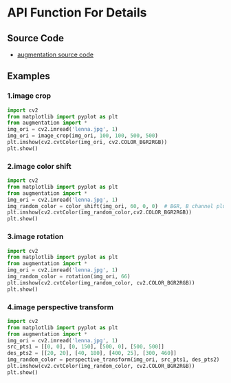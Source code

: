 # API Function For Details

## Source Code

- [augmentation source code](augmentation.py)

## Examples

### 1.image crop

```python
import cv2
from matplotlib import pyplot as plt
from augmentation import *
img_ori = cv2.imread('lenna.jpg', 1)
img_ori = image_crop(img_ori, 100, 100, 500, 500)
plt.imshow(cv2.cvtColor(img_ori, cv2.COLOR_BGR2RGB))
plt.show()
```

### 2.image color shift

```python
import cv2
from matplotlib import pyplot as plt
from augmentation import *
img_ori = cv2.imread('lenna.jpg', 1)
img_random_color = color_shift(img_ori, 60, 0, 0)  # BGR, B channel plus 60
plt.imshow(cv2.cvtColor(img_random_color,cv2.COLOR_BGR2RGB))
plt.show()
```

### 3.image rotation

```python
import cv2
from matplotlib import pyplot as plt
from augmentation import *
img_ori = cv2.imread('lenna.jpg', 1)
img_random_color = rotation(img_ori, 66)
plt.imshow(cv2.cvtColor(img_random_color, cv2.COLOR_BGR2RGB))
plt.show()
```

### 4.image perspective transform

```python
import cv2
from matplotlib import pyplot as plt
from augmentation import *
img_ori = cv2.imread('lenna.jpg', 1)
src_pts1 = [[0, 0], [0, 150], [500, 0], [500, 500]]
des_pts2 = [[20, 20], [40, 180], [400, 25], [300, 460]]
img_random_color = perspective_transform(img_ori, src_pts1, des_pts2)
plt.imshow(cv2.cvtColor(img_random_color, cv2.COLOR_BGR2RGB))
plt.show()
```

